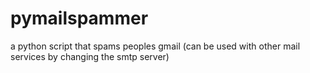 # pymailspammer
a python script that spams peoples gmail (can be used with other mail services by changing the smtp server)
